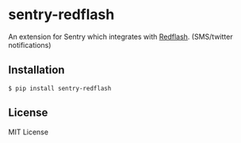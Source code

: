 # sentry-redflash

An extension for Sentry which integrates with [Redflash](https://github.com/aquamatt/RedFlash). (SMS/twitter
notifications)

## Installation
`$ pip install sentry-redflash`


## License
MIT License
